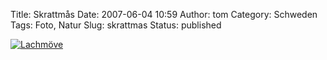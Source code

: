 Title: Skrattmås
Date: 2007-06-04 10:59
Author: tom
Category: Schweden
Tags: Foto, Natur
Slug: skrattmas
Status: published

[![Lachmöve](/pic/skrattmas_s.jpg "Lachmöve")](/pic/skrattmas_l.jpg)

